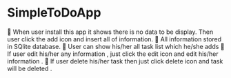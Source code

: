 # SimpleToDoApp

	When user install this app it shows there is no data to be display. Then  user click the add icon and insert all of information.
	All information stored in SQlite database.
	User can show his/her all task list which he/she adds
	If user edit his/her any information , just click the edit icon and edit his/her information .
	If user delete his/her task then just click delete icon and task will be deleted  .
